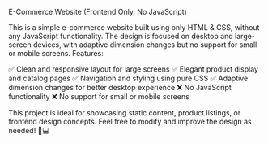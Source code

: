 E-Commerce Website (Frontend Only, No JavaScript)

This is a simple e-commerce website built using only HTML & CSS, without any JavaScript functionality. The design is focused on desktop and large-screen devices, with adaptive dimension changes but no support for small or mobile screens.
Features:

✅ Clean and responsive layout for large screens
✅ Elegant product display and catalog pages
✅ Navigation and styling using pure CSS
✅ Adaptive dimension changes for better desktop experience
❌ No JavaScript functionality
❌ No support for small or mobile screens

This project is ideal for showcasing static content, product listings, or frontend design concepts. Feel free to modify and improve the design as needed! 🎨💻
